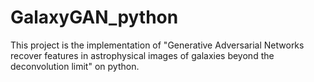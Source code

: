 # GalaxyGAN_python
This project is the implementation of "Generative Adversarial Networks recover features in astrophysical images of galaxies beyond the deconvolution limit" on python. 
